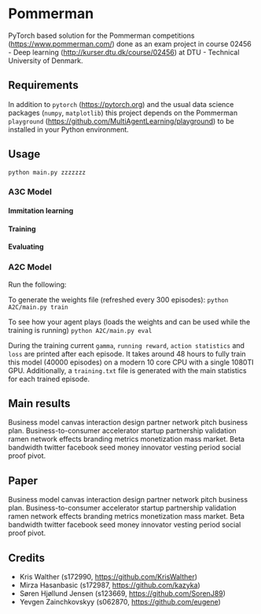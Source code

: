 # Pommerman
PyTorch based solution for the Pommerman competitions (https://www.pommerman.com/) done as an exam project in course 02456 - Deep learning (http://kurser.dtu.dk/course/02456) at DTU - Technical University of Denmark.

## Requirements 
In addition to `pytorch` (https://pytorch.org) and the usual data science packages (`numpy`, `matplotlib`) this project depends on the Pommerman `playground` (https://github.com/MultiAgentLearning/playground) to be installed in your Python environment.

## Usage
`python main.py zzzzzzz`

### A3C Model

#### Immitation learning
#### Training
#### Evaluating

### A2C Model
Run the following:

To generate the weights file (refreshed every 300 episodes):
```python A2C/main.py train``` 

To see how your agent plays (loads the weights and can be used while the training is running)
```python A2C/main.py eval``` 

During the training current `gamma`, `running reward`, `action statistics` and `loss` are printed after each episode. It takes around 48 hours to fully train this model (40000 episodes) on a modern 10 core CPU with a single 1080TI GPU. Additionally, a `training.txt` file is generated with the main statistics for each trained episode.

## Main results
Business model canvas interaction design partner network pitch business plan. Business-to-consumer accelerator startup partnership validation ramen network effects branding metrics monetization mass market. Beta bandwidth twitter facebook seed money innovator vesting period social proof pivot.

## Paper
Business model canvas interaction design partner network pitch business plan. Business-to-consumer accelerator startup partnership validation ramen network effects branding metrics monetization mass market. Beta bandwidth twitter facebook seed money innovator vesting period social proof pivot.

## Credits
* Kris Walther (s172990, https://github.com/KrisWalther)
* Mirza Hasanbasic (s172987, https://github.com/kazyka)
* Søren Hjøllund Jensen (s123669, https://github.com/SorenJ89)
* Yevgen Zainchkovskyy (s062870, https://github.com/eugene)
